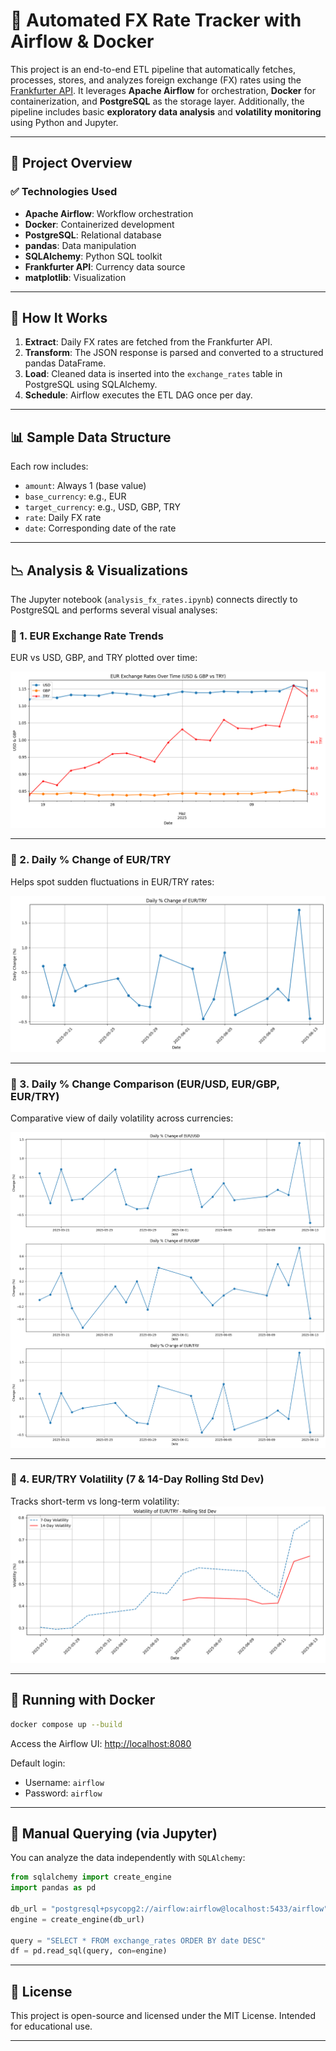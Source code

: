 # 💱 Automated FX Rate Tracker with Airflow & Docker

This project is an end-to-end ETL pipeline that automatically fetches, processes, stores, and analyzes foreign exchange (FX) rates using the [Frankfurter API](https://www.frankfurter.app/). It leverages **Apache Airflow** for orchestration, **Docker** for containerization, and **PostgreSQL** as the storage layer. Additionally, the pipeline includes basic **exploratory data analysis** and **volatility monitoring** using Python and Jupyter.

---

## 🚀 Project Overview

### ✅ Technologies Used

* **Apache Airflow**: Workflow orchestration
* **Docker**: Containerized development
* **PostgreSQL**: Relational database
* **pandas**: Data manipulation
* **SQLAlchemy**: Python SQL toolkit
* **Frankfurter API**: Currency data source
* **matplotlib**: Visualization

---

## 🔧 How It Works

1. **Extract**: Daily FX rates are fetched from the Frankfurter API.
2. **Transform**: The JSON response is parsed and converted to a structured pandas DataFrame.
3. **Load**: Cleaned data is inserted into the `exchange_rates` table in PostgreSQL using SQLAlchemy.
4. **Schedule**: Airflow executes the ETL DAG once per day.

---

## 📊 Sample Data Structure

Each row includes:

* `amount`: Always 1 (base value)
* `base_currency`: e.g., EUR
* `target_currency`: e.g., USD, GBP, TRY
* `rate`: Daily FX rate
* `date`: Corresponding date of the rate

---

## 📉 Analysis & Visualizations

The Jupyter notebook (`analysis_fx_rates.ipynb`) connects directly to PostgreSQL and performs several visual analyses:

### 📌 1. EUR Exchange Rate Trends

EUR vs USD, GBP, and TRY plotted over time:

![Exchange Rate Trends](outputs/output1.png)

---

### 📌 2. Daily % Change of EUR/TRY

Helps spot sudden fluctuations in EUR/TRY rates:

![Daily % Change EUR/TRY](outputs/output2.png)

---

### 📌 3. Daily % Change Comparison (EUR/USD, EUR/GBP, EUR/TRY)

Comparative view of daily volatility across currencies:

![% Daily Change Comparison](outputs/output3.png)

---

### 📌 4. EUR/TRY Volatility (7 & 14-Day Rolling Std Dev)

Tracks short-term vs long-term volatility:
![Volatility 7 & 14](outputs/output4.png)


---

## 🐳 Running with Docker

```bash
docker compose up --build
```

Access the Airflow UI: [http://localhost:8080](http://localhost:8080)

Default login:

* Username: `airflow`
* Password: `airflow`

---

## 🧪 Manual Querying (via Jupyter)

You can analyze the data independently with `SQLAlchemy`:

```python
from sqlalchemy import create_engine
import pandas as pd

db_url = "postgresql+psycopg2://airflow:airflow@localhost:5433/airflow"
engine = create_engine(db_url)

query = "SELECT * FROM exchange_rates ORDER BY date DESC"
df = pd.read_sql(query, con=engine)
```

---

## 📄 License

This project is open-source and licensed under the MIT License. Intended for educational use.

---
